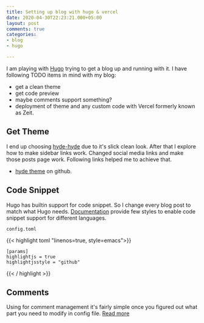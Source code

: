 ```yaml
---
title: Setting up blog with hugo & vercel
date: 2020-04-30T22:23:21.000+05:00
layout: post
comments: true
categories:
- blog
- hugo

---
```

I am playing with [Hugo](https://gohugo.io/) trying to get a blog up and running with it. I have following TODO items in mind with my blog:

* get a clean theme
* get code preview
* maybe comments support something?
* deployment of theme and any custom code with Vercel formerly known as Zeit.

## Get Theme

I end up choosing [hyde-hyde](https://themes.gohugo.io/hyde-hyde/) due to it's slick clean look. After that I explore how to make sidebar links work. Changed social media links and make those posts page work. Following links helped me to achieve that.

* [hyde theme](https://github.com/htr3n/hyde-hyde) on github.

## Code Snippet

Hugo has builtin support for code snippet. So I change every blog post to match what Hugo needs. [Documentation](https://gohugo.io/content-management/syntax-highlighting/) provide few styles to enable code snippet support for different languages.

    config.toml

{{< highlight toml  "linenos=true, style=emacs">}}

    [params]
    highlightjs = true  
    highlightjsstyle = "github"

{{< / highlight >}}

## Comments

Using for comment management it's fairly simple once you figured out what part you need to modify in config file. [Read more](https://gohugo.io/content-management/comments/)